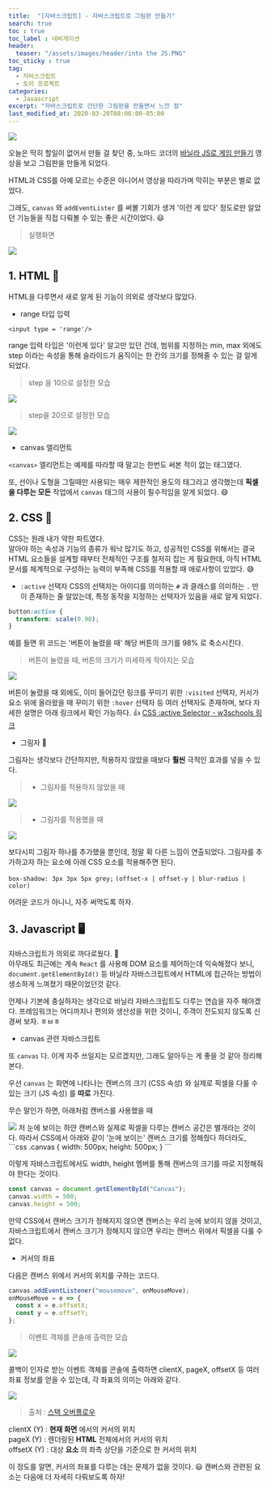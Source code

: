 ```yaml
---
title:  "[자바스크립트] - 자바스크립트로 그림판 만들기"
search: true
toc : true
toc_label : 네비게이션
header:
  teaser: "/assets/images/header/into the JS.PNG"
toc_sticky : true
tag:
  - 자바스크립트
  - 토이 프로젝트
categories:
  - Javascript
excerpt: "자바스크립트로 간단한 그림판을 만들면서 느낀 점"
last_modified_at: 2020-03-20T08:06:00-05:00
---
```

<img src="/assets/images/into the JS.PNG">

오늘은 딱히 할일이 없어서 만들 걸 찾던 중, 노마드 코더의 [바닐라 JS로 게임 만들기](https://academy.nomadcoders.co/courses/enrolled/542034) 영상을 보고 그림판을 만들게 되었다.

HTML과 CSS를 아예 모르는 수준은 아니어서 영상을 따라가며 막히는 부분은 별로 없었다.    

그래도, `canvas`  와 `addEventLister` 를 써볼 기회가 생겨 '이런 게 있다' 정도로만 알았던 기능들을 직접 다뤄볼 수 있는 좋은 시간이었다. 😃   


> 실행화면

<img src="/assets/images/2020-03-20-jsPaint/실행화면.PNG">


## 1. HTML 📄
HTML을 다루면서 새로 알게 된 기능이 의외로 생각보다 많았다.   
- range 타입 입력   

`<input type = 'range'/>`  

range 입력 타입은 '이런게 있다' 알고만 있던 건데, 범위를 지정하는 min, max 외에도 step 이라는 속성을 통해 슬라이드가 움직이는 한 칸의 크기를 정해줄 수 있는 걸 알게 되었다.  

> step 을 10으로 설정한 모습

<img src="/assets/images/2020-03-20-jsPaint/step1.gif">

> step을 20으로 설정한 모습

<img src="/assets/images/2020-03-20-jsPaint/step2.gif">

- canvas 엘리먼트

`<canvas>` 엘리먼트는 예제를 따라할 때 말고는 한번도 써본 적이 없는 태그였다.   

또, 선이나 도형을 그릴때만 사용되는 매우 제한적인 용도의 태그라고 생각했는데 **픽셀을 다루는 모든** 작업에서 `canvas` 태그의 사용이 필수적임을 알게 되었다. 😄

## 2. CSS 🎨
CSS는 원래 내가 약한 파트였다.  
알아야 하는 속성과 기능의 종류가 워낙 많기도 하고, 성공적인 CSS를 위해서는 결국 HTML 요소들을 설계할 때부터 전체적인 구조를 철저히 잡는 게 필요한데, 아직 HTML 문서를 체계적으로 구성하는 능력이 부족해 CSS를 적용할 때 애로사항이 있었다. 😅

- `:active` 선택자
CSS의 선택자는 아이디를 의미하는 `#` 과 클래스를 의미하는 `.` 만이 존재하는 줄 알았는데, 특정 동작을 지정하는 선택자가 있음을 새로 알게 되었다.
``` css
button:active {
  transform: scale(0.98);
}
```
예를 들면 위 코드는 '버튼이 눌렸을 때' 해당 버튼의 크기를 98% 로 축소시킨다.
> 버튼이 눌렸을 때, 버튼의 크기가 미세하게 작아지는 모습

<img src="/assets/images/2020-03-20-jsPaint/transform.gif">

버튼이 눌렸을 때 외에도, 이미 들어갔던 링크를 꾸미기 위한 `:visited` 선택자, 커서가 요소 위에 올라왔을 때 꾸미기 위한 `:hover` 선택자 등 여러 선택자도 존재하며, 보다 자세한 설명은 아래 링크에서 확인 가능하다. 👍
[CSS :active Selector - w3schools 링크](https://www.w3schools.com/cssref/sel_active.asp)

- 그림자 👥   

그림자는 생각보다 간단하지만, 적용하지 않았을 때보다 **훨씬** 극적인 효과를 넣을 수 있다.

> - 그림자를 적용하지 않았을 때

<img src="/assets/images/2020-03-20-jsPaint/noshadow.PNG">

> - 그림자를 적용했을 때

<img src="/assets/images/2020-03-20-jsPaint/shadow.PNG">

보다시피 그림자 하나를 추가했을 뿐인데, 정말 확 다른 느낌이 연출되었다.
그림자를 추가하고자 하는 요소에 아래 CSS 요소를 적용해주면 된다.   

`box-shadow: 3px 3px 5px grey;`
`(offset-x | offset-y | blur-radius | color)`   

어려운 코드가 아니니, 자주 써먹도록 하자.

## 3. Javascript 🖥️
자바스크립트가 의외로 까다로웠다. 👿  
아무래도 최근에는 계속 `React` 를 사용해 DOM 요소를 제어하는데 익숙해졌다 보니, `document.getElementById()` 등 바닐라 자바스크립트에서 HTML에 접근하는 방법이 생소하게 느껴졌기 때문이었던것 같다.

언제나 기본에 충실하자는 생각으로 바닐라 자바스크립트도 다루는 연습을 자주 해야겠다. 
프레임워크는 어디까지나 편의와 생산성을 위한 것이니, 주객이 전도되지 않도록 신경써 보자. ㅎㅂㅎ


- canvas 관련 자바스크립트   

또 `canvas` 다. 이게 자주 쓰일지는 모르겠지만, 그래도 알아두는 게 좋을 것 같아 정리해 본다.

우선 `canvas` 는 화면에 나타나는 캔버스의 크기 (CSS 속성) 와 실제로 픽셀을 다룰 수 있는 크기 (JS 속성) 를 **따로** 가진다.

무슨 말인가 하면, 아래처럼 캔버스를 사용했을 때

<img src="/assets/images/2020-03-20-jsPaint/shadow.PNG">
저 눈에 보이는 하얀 캔버스와 실제로 픽셀을 다루는 캔버스 공간은 별개라는 것이다.
따라서 CSS에서 아래와 같이 '눈에 보이는' 캔버스 크기를 정해줬다 하더라도,
```css
.canvas {
  width: 500px;
  height: 500px;
}
```

이렇게 자바스크립트에서도 width, height 멤버를 통해 캔버스의 크기를 따로 지정해줘야 한다는 것이다.
``` javascript
const canvas = document.getElementById("Canvas");
canvas.width = 500;
canvas.height = 500;
```

만약 CSS에서 캔버스 크기가 정해지지 않으면 캔버스는 우리 눈에 보이지 않을 것이고, 자바스크립트에서 캔버스 크기가 정해지지 않으면 우리는 캔버스 위에서 픽셀을 다룰 수 없다.


- 커서의 좌표   

다음은 캔버스 위에서 커서의 위치를 구하는 코드다.   

```javascript
canvas.addEventListener("mousemove", onMouseMove);
onMouseMove = e => {
  const x = e.offsetX;
  const y = e.offsetY;
};
```

> 이벤트 객체를 콘솔에 출력한 모습

<img src="/assets/images/2020-03-20-jsPaint/event.PNG">   

콜백이 인자로 받는 이벤트 객체를 콘솔에 출력하면 clientX, pageX, offsetX 등 여러 좌표 정보를 얻을 수 있는데, 각 좌표의 의미는 아래와 같다.

<img src="/assets/images/2020-03-20-jsPaint/coordinate.PNG">

> 출처 : [스택 오버플로우](https://stackoverflow.com/questions/6073505/what-is-the-difference-between-screenx-y-clientx-y-and-pagex-y)

clientX (Y) : **현재 화면** 에서의 커서의 위치   
pageX (Y) : 렌더링된 **HTML** 전체에서의 커서의 위치   
offsetX (Y) : 대상 **요소** 의 좌측 상단을 기준으로 한 커서의 위치

이 정도를 알면, 커서의 좌표를 다루는 데는 문제가 없을 것이다. 😃
캔버스와 관련된 요소는 다음에 더 자세히 다뤄보도록 하자!
